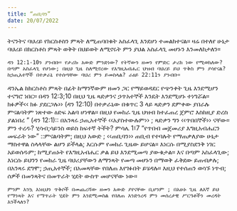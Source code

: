 ```yaml
---
title: “ጠቢባን”
date: 20/07/2022
---
```


ትናንትና ባህሪይ የክርስቶስን ምጻት ለሚጠባበቁት አስፈላጊ እንደሆነ ተመልክተናል። ዛሬ በተለየ ሁኔታ ባህሪይ በክርስቶስ ምጻት ወቅት በህይወት ለሚኖሩት ምን ያህል አስፈላጊ መሆኑን እንመለከታለን።

`ዳን 12:1-10ን ያንብቡ። የታሪኩ አውድ ምንድነው? የትኛውን ዘመን የምድር ታሪክ ነው የሚወክለው? በጣም አስፈላጊ የሆነው; በዚህ ጊዜ ስለሚኖረው የእግዚአብሔር ህዝብ ባህሪይ ይህ ጥቅስ ምን ያሳየናል? ከኃጢአተኞች በተቃራኒ የተሰጣቸው ባህሪ ምን ይመስላል? ራዕይ 22:11ን ያንብቡ።`

ዳንኤል ከክርስቶስ ምጻት በፊት ከማንኛውም ዘመን ጋር የማይወዳደር የጭንቀት ጊዜ እንደሚሆን ተናግሮ ነበር። በዳን 12:3;10 በዚህ ጊዜ ጻድቃንና ኃጥአተኞች እንዴት እንደሚሆኑ ተነግሯል። ክፉዎች‹‹ ክፉ ያደርጋሉ›› (ዳን 12:10) በተቃራኒው በቁጥር 3 ላይ ጻድቃን ደምቀው ያበራሉ ምናልባትም ነጽተው ዕድፍ አልባ ሆነዋል። በዚህ የመከራ ጊዜ ህዝብ ከተፈጠረ ጀምሮ እስከዚያ ድረስ ያልነበረ ” (ዳን 12:1):: በአንጻሩ ኃጢአተኞች ‹‹አያስተውሉም›› ; ጻድቃን ግን ‹‹ጥበበኞች›› ናቸው። ምን ተረዱ? ሂሳብ;ሳይንስ ወይስ ከፍተኛ ትችት? ምሳሌ 1፤7 “የጥበብ መጀመሪያ እግዚአብሔርን መፍራት ነው” ::ምናልባትም; በዚህ አውድ ; ‹‹ጠቢባን›› ጠቢብ የተባሉት የማጠቃለያው ሁኔታ ማስተዋል ስላላቸው ልሆን ይችላል; እርሱም የመከራ ጊዜው ይሆናል። እነርሱ በሚያስደንቅ ነገር አይወሰዱም; ከሚያጠኑት የእግዚአብሔር ቃል ይህ እንደሚመጣ ያውቁታል። እና በጣም አስፈላጊው; እነርሱ ይህንን የመከራ ጊዜ ባህሪያቸውን ለማንጻት የመጣ መሆኑን በማወቅ ፈቅደው ይጠብቃሉ; በአንጻሩ ደግሞ; ኃጢአተኞች; በአመጻቸው የበለጠ እየገፉበት ይሄዳሉ። እዚህ የተሰጠን ወሳኙ ነጥብ; ሰዎች በመንጻትና በመጥራት ሂደት ውስጥ መሆናቸው ነው።

`ምንም እንኳ እነዚህን ጥቅሶች በመጨረሻው ዘመን አውድ ያየናቸው ቢሆንም ; በአሁኑ ጊዜ ለእኛ ይህ የማንጻት እና የማጥራት ሂደት ምን እንደሚመስል የበለጠ እንድንረዳ ምን መሰረታዊ ሥርዓቶችን መረዳት እንችላለን?`